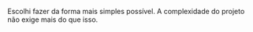 Escolhi fazer da forma mais simples possível. A complexidade do projeto não exige mais do que isso.
